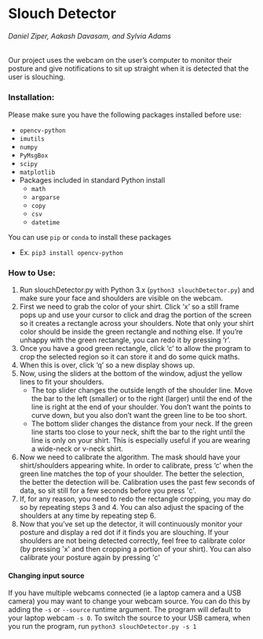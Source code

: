 # Slouch Detector
###### Daniel Ziper, Aakash Davasam, and Sylvia Adams
Our project uses the webcam on the user’s computer to monitor their posture and give notifications to sit up straight when it is detected that the user is slouching.

### Installation:
Please make sure you have the following packages installed before use:
- `opencv-python`
- `imutils`
- `numpy`
- `PyMsgBox`
- `scipy`
- `matplotlib`
- Packages included in standard Python install
    - `math`
    - `argparse`
    - `copy`
    - `csv`
    - `datetime`

You can use `pip` or `conda` to install these packages
- Ex. `pip3 install opencv-python`

### How to Use:
1. Run slouchDetector.py with Python 3.x (`python3 slouchDetector.py`) and make sure your face and shoulders are visible on the webcam.
2. First we need to grab the color of your shirt. Click ‘x’ so a still frame pops up and use your cursor to click and drag the portion of the screen so it creates a rectangle across your shoulders. Note that only your shirt color should be inside the green rectangle and nothing else. If you’re unhappy with the green rectangle, you can redo it by pressing ‘r’.
3. Once you have a good green rectangle, click ‘c’ to allow the program to crop the selected region so it can store it and do some quick maths.
4. When this is over, click ‘q’ so a new display shows up.
5. Now, using the sliders at the bottom of the window, adjust the yellow lines to fit your shoulders.
    - The top slider changes the outside length of the shoulder line. Move the bar to the left (smaller) or to the right (larger) until the end of the line is right at the end of your shoulder. You don’t want the points to curve down, but you also don’t want the green line to be too short.
    - The bottom slider changes the distance from your neck. If the green line starts too close to your neck, shift the bar to the right until the line is only on your shirt. This is especially useful if you are wearing a wide-neck or v-neck shirt.
6. Now we need to calibrate the algorithm. The mask should have your shirt/shoulders appearing white.  In order to calibrate, press ‘c’ when the green line matches the top of your shoulder. The better the selection, the better the detection will be. Calibration uses the past few seconds of data, so sit still for a few seconds before you press 'c'.
7. If, for any reason, you need to redo the rectangle cropping, you may do so by repeating steps 3 and 4. You can also adjust the spacing of the shoulders at any time by repeating step 6.
8. Now that you’ve set up the detector, it will continuously monitor your posture and display a red dot if it finds you are slouching. If your shoulders are not being detected correctly, feel free to calibrate color (by pressing 'x' and then cropping a portion of your shirt). You can also calibrate your posture again by pressing 'c'

#### Changing input source
If you have multiple webcams connected (ie a laptop camera and a USB camera) you may want to change your webcam source.
You can do this by adding the `-s` or `--source` runtime argument. The program will default to your laptop webcam `-s 0`.
To switch the source to your USB camera, when you run the program, run `python3 slouchDetector.py -s 1`

